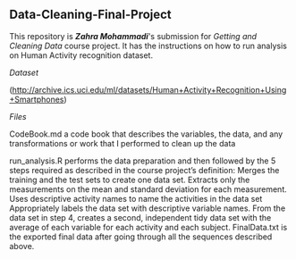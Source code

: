 ## Data-Cleaning-Final-Project

This repository is ***Zahra Mohammadi***'s submission for _Getting and Cleaning Data_ course project. It has the instructions on how to run analysis on Human Activity recognition dataset.

*Dataset*

(http://archive.ics.uci.edu/ml/datasets/Human+Activity+Recognition+Using+Smartphones)

*Files*

CodeBook.md a code book that describes the variables, the data, and any transformations or work that I performed to clean up the data

run_analysis.R performs the data preparation and then followed by the 5 steps required as described in the course project’s definition:
Merges the training and the test sets to create one data set.
Extracts only the measurements on the mean and standard deviation for each measurement.
Uses descriptive activity names to name the activities in the data set
Appropriately labels the data set with descriptive variable names.
From the data set in step 4, creates a second, independent tidy data set with the average of each variable for each activity and each subject.
FinalData.txt is the exported final data after going through all the sequences described above.


